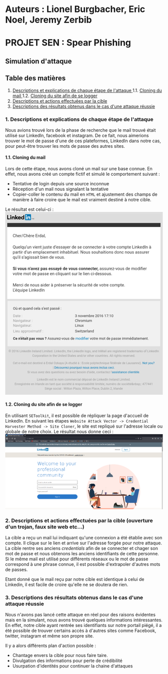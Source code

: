 # Auteurs : Lionel Burgbacher, Eric Noel, Jeremy Zerbib

# PROJET SEN : Spear Phishing

## Simulation d'attaque

## Table des matières 

1. [ Descriptions et explications de chaque étape de l'attaque ](#desc)
	1.1. [ Cloning du mail ](#clm)
	1.2. [ Cloning du site afin de se logger ](#cls)
2. [ Descriptions et actions effectuées par la cible ](#descA)
3. [ Descriptions des résultats obtenus dans le cas d'une attaque réussie ](#descR)

<a name="desc"></a>

### 1. Descriptions et explications de chaque étape de l'attaque

Nous avions trouvé lors de la phase de recherche que le mail trouvé était utilisé sur LinkedIn, facebook et instagram.
De ce fait, nous aimerions trouver le mot de passe d'une de ces plateformes, LinkedIn dans notre cas, pour peut-être trouver les mots de passe des autres sites.

<a name="clm"></a>

#### 1.1. Cloning du mail

Lors de cette étape, nous avons cloné un mail sur une base connue.
En effet, nous avons créé un compte fictif et simulé le comportement suivant :
- Tentative de login depuis une source inconnue
- Réception d'un mail nous signalant la tentative
- Copier-coller le contenu du mail en `HTML` et ajustement des champs de manière à faire croire que le mail est vraiment destiné à notre cible.  

Le résultat est celui-ci :  
![](./assets/mail.png)

<a name="cls"></a>

#### 1.2. Cloning du site afin de se logger

En utilisant `SEToolkit`, il est possible de répliquer la page d'accueil de LinkedIn.
En suivant les étapes `Website Attack Vector -> Credential Harvester Method -> Site Cloner`, le site est repliqué sur l'adresse locale ou globale de notre choix.
Le résultat nous donne ceci :  
![](./assets/site.png)

<a name="descA"></a>

### 2. Descriptions et actions effectuées par la cible (ouverture d'un trojan, faux site web etc...)
La cible a reçu un mail lui indiquant qu'une connexion a été établie avec son compte.
Il clique sur le lien et arrive sur l'adresse forgée pour notre attaque.
La cible rentre ses anciens *credentials* afin de se connecter et chager son mot de passe et nous obtenons les anciens identifiants de cette personne.
Si le même mail est utilisé pour différents réseaux ou le mot de passe correspond à une phrase connue, il est possible d'extrapoler d'autres mots de passes.  

Etant donné que le mail reçu par notre cible est identique à celui de Linkedin, il est facile de croire qu'elle ne se doutera de rien.

<a name="descR"></a>

### 3. Descriptions des résultats obtenus dans le cas d'une attaque réussie
Nous n'avons pas lancé cette attaque en réel pour des raisons évidentes mais en la simulant, nous avons trouvé quelques informations intéressantes.
En effet, notre cible ayant rentrée ses identifiants sur notre portail piégé, il a été possible de trouver certains accès à d'autres sites comme Facebook, twitter, instagram et même son propre site.  

Il y a alors différents plan d'action possible : 
- Chantage envers la cible pour nous faire taire.
- Divulgation des informations pour perte de crédibilité
- Usurpation d'identités pour continuer la chaine d'attaques

